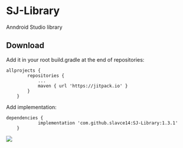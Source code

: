 # SJ-Library
Anndroid Studio library

## Download

Add it in your root build.gradle at the end of repositories:
```
allprojects {
		repositories {
			...
			maven { url 'https://jitpack.io' }
		}
	}
```

Add implementation:
```
dependencies {
	        implementation 'com.github.slavce14:SJ-Library:1.3.1'
	}
```
[![](https://jitpack.io/v/slavce14/SJ-Library.svg)](https://jitpack.io/#slavce14/SJ-Library)
